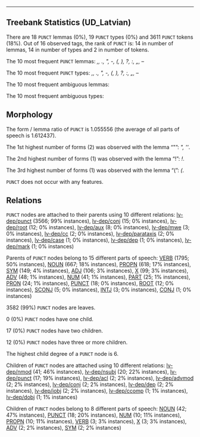 

--------------------------------------------------------------------------------

## Treebank Statistics (UD_Latvian)

There are 18 `PUNCT` lemmas (0%), 19 `PUNCT` types (0%) and 3611 `PUNCT` tokens (18%).
Out of 16 observed tags, the rank of `PUNCT` is: 14 in number of lemmas, 14 in number of types and 2 in number of tokens.

The 10 most frequent `PUNCT` lemmas: <em>,, ., ", -, (, ), ?, :, „, –</em>

The 10 most frequent `PUNCT` types:  <em>,, ., ", -, (, ), ?, :, „, –</em>

The 10 most frequent ambiguous lemmas: 

The 10 most frequent ambiguous types:  



## Morphology

The form / lemma ratio of `PUNCT` is 1.055556 (the average of all parts of speech is 1.612437).

The 1st highest number of forms (2) was observed with the lemma “"”: <em>", ''</em>.

The 2nd highest number of forms (1) was observed with the lemma “!”: <em>!</em>.

The 3rd highest number of forms (1) was observed with the lemma “(”: <em>(</em>.

`PUNCT` does not occur with any features.


## Relations

`PUNCT` nodes are attached to their parents using 10 different relations: [lv-dep/punct]() (3566; 99% instances), [lv-dep/conj]() (15; 0% instances), [lv-dep/root]() (12; 0% instances), [lv-dep/aux]() (8; 0% instances), [lv-dep/mwe]() (3; 0% instances), [lv-dep/cc]() (2; 0% instances), [lv-dep/parataxis]() (2; 0% instances), [lv-dep/case]() (1; 0% instances), [lv-dep/dep]() (1; 0% instances), [lv-dep/mark]() (1; 0% instances)

Parents of `PUNCT` nodes belong to 15 different parts of speech: [VERB]() (1795; 50% instances), [NOUN]() (667; 18% instances), [PROPN]() (618; 17% instances), [SYM]() (149; 4% instances), [ADJ]() (106; 3% instances), [X]() (99; 3% instances), [ADV]() (48; 1% instances), [NUM]() (41; 1% instances), [PART]() (25; 1% instances), [PRON]() (24; 1% instances), [PUNCT]() (18; 0% instances), [ROOT]() (12; 0% instances), [SCONJ]() (5; 0% instances), [INTJ]() (3; 0% instances), [CONJ]() (1; 0% instances)

3582 (99%) `PUNCT` nodes are leaves.

0 (0%) `PUNCT` nodes have one child.

17 (0%) `PUNCT` nodes have two children.

12 (0%) `PUNCT` nodes have three or more children.

The highest child degree of a `PUNCT` node is 6.

Children of `PUNCT` nodes are attached using 10 different relations: [lv-dep/nmod]() (41; 46% instances), [lv-dep/nsubj]() (20; 22% instances), [lv-dep/punct]() (17; 19% instances), [lv-dep/acl]() (2; 2% instances), [lv-dep/advmod]() (2; 2% instances), [lv-dep/conj]() (2; 2% instances), [lv-dep/dep]() (2; 2% instances), [lv-dep/iobj]() (2; 2% instances), [lv-dep/ccomp]() (1; 1% instances), [lv-dep/dobj]() (1; 1% instances)

Children of `PUNCT` nodes belong to 8 different parts of speech: [NOUN]() (42; 47% instances), [PUNCT]() (18; 20% instances), [NUM]() (10; 11% instances), [PROPN]() (10; 11% instances), [VERB]() (3; 3% instances), [X]() (3; 3% instances), [ADV]() (2; 2% instances), [SYM]() (2; 2% instances)

